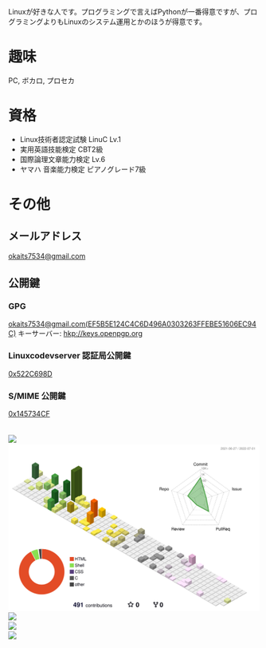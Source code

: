 Linuxが好きな人です。<wbr>
プログラミングで言えばPythonが一番得意ですが、プログラミングよりもLinuxのシステム運用とかのほうが得意です。<br>
<h1>趣味</h1>
PC, ボカロ, プロセカ
<h1>資格</h1>
<ul>
<li>Linux技術者認定試験 LinuC Lv.1</li>
<li>実用英語技能検定 CBT2級</li>
<li>国際論理文章能力検定 Lv.6</li>
<li>ヤマハ 音楽能力検定 ピアノグレード7級</li>
</ul>
<h1>その他</h1>
<h2>メールアドレス</h2>
<a href="mailto:okaits7534@gmail.com">okaits7534@gmail.com</a>
<h2>公開鍵</h2>
<h3>GPG</h3>
<a href="https://keys.openpgp.org/vks/v1/by-fingerprint/EF5B5E124C4C6D496A0303263FFEBE51606EC94C">okaits7534@gmail.com(EF5B5E124C4C6D496A0303263FFEBE51606EC94C)</a> キーサーバー: <a href="http://keys.openpgp.org">hkp://keys.openpgp.org</a>
<h3>Linuxcodevserver 認証局公開鍵</h3>
<a href="https://raw.githubusercontent.com/okaits/okaits/main/0x522C698D.asc">0x522C698D</a>
<h3>S/MIME 公開鍵</h3>
<a href="https://raw.githubusercontent.com/okaits/okaits/main/0x145734CF.asc">0x145734CF</a>
<br><br><br>
<img src="https://github-readme-stats.vercel.app/api?username=okaits&show_icons=true"><br>
<img src="https://raw.githubusercontent.com/okaits/okaits/main/profile-3d-contrib/profile-season-animate.svg"><br>
<img src="https://github-profile-trophy.vercel.app/?username=okaits"><br>
<img src="https://github-readme-stats.vercel.app/api/top-langs/?username=okaits"><br>
<img src="https://metrics.lecoq.io/okaits?template=classic&config.timezone=Asia%2FTokyo">
